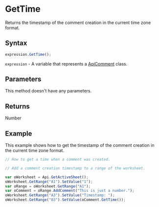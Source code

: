 # GetTime

Returns the timestamp of the comment creation in the current time zone format.

## Syntax

```javascript
expression.GetTime();
```

`expression` - A variable that represents a [ApiComment](../ApiComment.md) class.

## Parameters

This method doesn't have any parameters.

## Returns

Number

## Example

This example shows how to get the timestamp of the comment creation in the current time zone format.

```javascript editor-xlsx
// How to get a time when a comment was created.

// Add a comment creation timestamp to a range of the worksheet.

var oWorksheet = Api.GetActiveSheet();
oWorksheet.GetRange("A1").SetValue("1");
var oRange = oWorksheet.GetRange("A1");
var oComment = oRange.AddComment("This is just a number.");
oWorksheet.GetRange("A3").SetValue("Timestamp: ");
oWorksheet.GetRange("B3").SetValue(oComment.GetTime());
```
